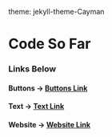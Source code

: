 theme: jekyll-theme-Cayman

# Code So Far

### Links Below




#### Buttons -> [Buttons Link](file:///C:/Users/hs86442/Desktop/html-css-course/buttons.html)

#### Text -> [Text Link](file:///C:/Users/hs86442/Desktop/html-css-course/text.html)

#### Website -> [Website Link](file:///C:/Users/hs86442/Desktop/html-css-course/website.html)
